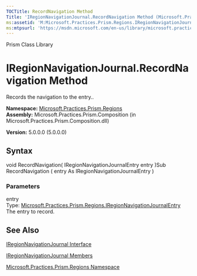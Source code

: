 ```yaml
---
TOCTitle: RecordNavigation Method
Title: 'IRegionNavigationJournal.RecordNavigation Method (Microsoft.Practices.Prism.Regions)'
ms:assetid: 'M:Microsoft.Practices.Prism.Regions.IRegionNavigationJournal.RecordNavigation(Microsoft.Practices.Prism.Regions.IRegionNavigationJournalEntry)'
ms:mtpsurl: 'https://msdn.microsoft.com/en-us/library/microsoft.practices.prism.regions.iregionnavigationjournal.recordnavigation(v=pandp.50)'
---
```


Prism Class Library

IRegionNavigationJournal.RecordNavigation Method
====================================================

Records the navigation to the entry..

**Namespace:** [Microsoft.Practices.Prism.Regions](https://msdn.microsoft.com/library/microsoft.practices.prism.regions)
**Assembly:** Microsoft.Practices.Prism.Composition (in Microsoft.Practices.Prism.Composition.dll)

**Version:** 5.0.0.0 (5.0.0.0)

## Syntax


void RecordNavigation( IRegionNavigationJournalEntry entry )Sub RecordNavigation ( entry As IRegionNavigationJournalEntry )

### Parameters

entry  
Type: [Microsoft.Practices.Prism.Regions.IRegionNavigationJournalEntry](https://msdn.microsoft.com/library/microsoft.practices.prism.regions.iregionnavigationjournalentry)
The entry to record.

See Also
--------


[IRegionNavigationJournal Interface](https://msdn.microsoft.com/library/microsoft.practices.prism.regions.iregionnavigationjournal)

[IRegionNavigationJournal Members](https://msdn.microsoft.com/allmembers.t:microsoft.practices.prism.regions.iregionnavigationjournal)

[Microsoft.Practices.Prism.Regions Namespace](https://msdn.microsoft.com/library/microsoft.practices.prism.regions)
